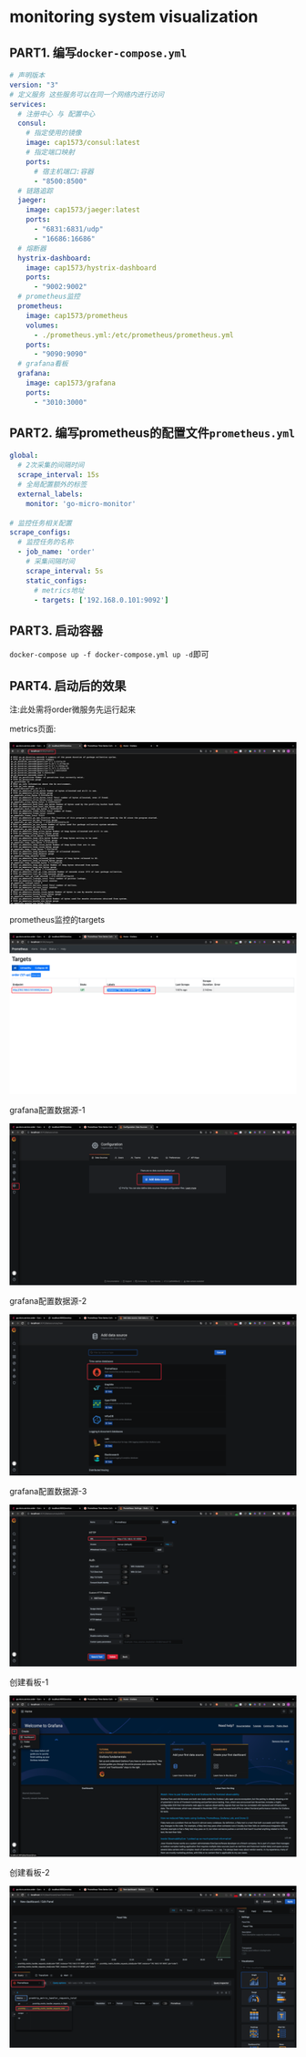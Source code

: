 # monitoring system visualization

## PART1. 编写`docker-compose.yml`

```yaml
# 声明版本
version: "3"
# 定义服务 这些服务可以在同一个网络内进行访问
services:
  # 注册中心 与 配置中心
  consul:
    # 指定使用的镜像
    image: cap1573/consul:latest
    # 指定端口映射
    ports:
      # 宿主机端口:容器
      - "8500:8500"
  # 链路追踪
  jaeger:
    image: cap1573/jaeger:latest
    ports:
      - "6831:6831/udp"
      - "16686:16686"
  # 熔断器
  hystrix-dashboard:
    image: cap1573/hystrix-dashboard
    ports:
      - "9002:9002"
  # prometheus监控
  prometheus:
    image: cap1573/prometheus
    volumes:
      - ./prometheus.yml:/etc/prometheus/prometheus.yml
    ports:
      - "9090:9090"
  # grafana看板
  grafana:
    image: cap1573/grafana
    ports:
      - "3010:3000"
```

## PART2. 编写prometheus的配置文件`prometheus.yml`

```yaml
global:
  # 2次采集的间隔时间
  scrape_interval: 15s
  # 全局配置额外的标签
  external_labels:
    monitor: 'go-micro-monitor'

# 监控任务相关配置
scrape_configs:
  # 监控任务的名称
  - job_name: 'order'
    # 采集间隔时间
    scrape_interval: 5s
    static_configs:
      # metrics地址
      - targets: ['192.168.0.101:9092']
```

## PART3. 启动容器

`docker-compose up -f docker-compose.yml up -d`即可

## PART4. 启动后的效果

注:此处需将order微服务先运行起来

metrics页面:

![metrics页面](./img/metrics页面.png)

prometheus监控的targets

![prometheus监控的targets](./img/prometheus监控的targets.png)

grafana配置数据源-1

![grafana配置数据源-1](./img/grafana配置数据源-1.png)

grafana配置数据源-2

![grafana配置数据源-2](./img/grafana配置数据源-2.png)

grafana配置数据源-3

![grafana配置数据源-3](./img/grafana配置数据源-3.png)

创建看板-1

![创建看板-1](./img/创建看板-1.png)

创建看板-2

![创建看板-2](./img/创建看板-2.png)